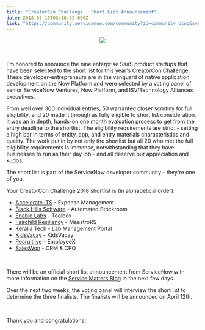 ```yaml
---
title: "CreatorCon Challenge   Short List Announcement"
date: 2018-03-15T03:18:32.000Z
link: "https://community.servicenow.com/community?id=community_blog&sys_id=441ee396db781b402d1efb651f9619d4"
---
```

<p style="text-align: center;"><img style="max-width: 100%; max-height: 480px;" src="0225bfd2dbf81b402d1efb651f96190c.iix" /></p>
<p> </p>
<p>I&#39;m honored to announce the nine enterprise SaaS product startups that have been selected to the short list for this year&#39;s <a href="https://www.servicenow.com/creatorconchallenge" rel="nofollow">CreatorCon Challenge</a>. These developer-entrepreneurs are in the vanguard of native application development on the Now Platform and were selected by a voting panel of senior ServiceNow Ventures, Now Platform, and ISV/Technology Alliances executives.</p>
<p>From well over 300 individual entries, 50 warranted closer scrutiny for full eligibility, and 20 made it through as fully eligible to short list consideration. It was an in depth, hands-on one month evaluation process to get from the entry deadline to the shortlist. The eligibility requirements are strict - setting a high bar in terms of entity, app, and entry materials characteristics and quality. The work put in by not only the shortlist but all 20 who met the full eligibility requirements is immense, notwithstanding that they have businesses to run as their day job - and all deserve our appreciation and kudos. </p>
<p>The short list is part of the ServiceNow developer community - they&#39;re one of you.</p>
<p>Your CreatorCon Challenge 2018 shortlist is (in alphabetical order):</p>
<ul><li><a href="https://www.accelerateits.com" rel="nofollow">Accelerate ITS</a> - Expense Management</li><li><a href="http://www.blackhillssolutions.com" rel="nofollow">Black Hills Software</a> - Automated Stockroom</li><li><a href="http://enable-labs.com/" rel="nofollow">Enable Labs</a> - Toolbox</li><li><a href="http://www.FairchildRS.com" rel="nofollow">Fairchild Resiliency</a> - MaestroRS</li><li><a href="http://www.keralia.com/en" rel="nofollow">Keralia Tech</a> - Lab Management Portal</li><li><a href="https://www.kidsvacay.com/" rel="nofollow">KidsVacay</a> - KidsVacay</li><li><a href="http://www.recruitlive.com.au" rel="nofollow">Recruitlive</a> - EmployeeX</li><li><a href="https://saleswon.com/" rel="nofollow">SalesWon</a> - CRM &amp; CPQ</li></ul>
<p> </p>
<p>There will be an official short list announcement from ServiceNow with more information on the <a href="https://servicematters.servicenow.com/" rel="nofollow">Service Matters Blog</a> in the next few days. </p>
<p>Over the next two weeks, the voting panel will interview the short list to determine the three finalists. The finalists will be announced on April 12th. </p>
<p> </p>
<p>Thank you and congratulations!</p>
<p> </p>